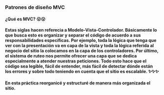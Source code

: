 ### Patrones de diseño MVC
#### ¿Qué es MVC? 😮😮 
#### Estas siglas hacen referecia a Modelo-Vista-Controlador. Básicamente lo que busca esto es organizar y separar el código de acuerdo a sus responsabilidades específicas. Por ejemplo, toda la lógica que tenga que ver con la presentación va en capa de la vista y toda la lógica referida al negocio del sitio la colocamos en la capa de los controladores. Por último, el sistema de ruteo nos permite ofrecer una capa que se dedica especialmente a atender nuestras peticiones. Todo esto hace que el código sea legible, fácil de entender, más fácil de detectar dónde están los errores y sobre todo teniendo en cuenta que el sitio es escalable. ✨✨✨
#### En esta práctica reorganicé y estructuré de manera más organizada el sitio.